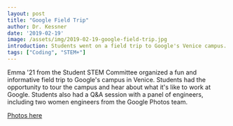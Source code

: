 ```yaml
---
layout: post
title: "Google Field Trip"
author: Dr. Kessner
date: '2019-02-19'
image: /assets/img/2019-02-19-google-field-trip.jpg
introduction: Students went on a field trip to Google's Venice campus.
tags: ["Coding", "STEM+"]
---
```


Emma '21 from the Student STEM Committee organized a fun and informative field
trip to Google's campus in Venice.  Students had the opportunity to tour the
campus and hear about what it's like to work at Google.  Students also had a
Q&A session with a panel of engineers, including two women engineers from the
Google Photos team.

[Photos here](https://photos.app.goo.gl/6QustymC9uDyjDrV6)

